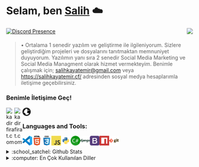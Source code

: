 # Selam, ben [Salih](https://www.salihkayatemir.cf) :cloud:

<img src="https://media.giphy.com/media/ZVik7pBtu9dNS/giphy.gif" align="right" widht="200" height="200">

[![Discord Presence](https://lanyard.cnrad.dev/api/541573707337039904)](https://discord.com/users/541573707337039904)

####  
> • Ortalama 1 senedir yazılım ve geliştirme ile ilgileniyorum. Sizlere geliştirdiğim projeleri ve dosyalarını tanıtmaktan memnuniyet duyuyorum. Yazılımın yanı sıra 2 senedir Social Media Marketing ve Social Media Managment olarak hizmet vermekteyim. Benimle çalışmak için; salihkayatemir@gmail.com veya https://salihkayatemir.cf/ adresinden sosyal medya hesaplarımla iletişime geçebilirsiniz.

### Benimle İletişime Geç!
[<img align="left" alt="kadirfirat.com" width="22px" src="https://unpkg.com/simple-icons@v6/icons/discord.svg" />](https://discord.gg/ptFxZRBt4t)
[<img align="left" alt="kadirfirat.com" width="22px" src="https://unpkg.com/simple-icons@6.23.0/icons/gmail.svg" />](mailto:salihkayatemir@gmail.com)
[<img align="left" alt="kadirfirat.com" width="22px" src="https://raw.githubusercontent.com/iconic/open-iconic/master/svg/globe.svg" />](https://salihkayatemir.cf)
<br />

### Languages and Tools:

<img align="left" alt="Visual Studio Code" width="26px" src="https://raw.githubusercontent.com/github/explore/80688e429a7d4ef2fca1e82350fe8e3517d3494d/topics/visual-studio-code/visual-studio-code.png" />
<img align="left" alt="HTML5" width="26px" src="https://raw.githubusercontent.com/github/explore/80688e429a7d4ef2fca1e82350fe8e3517d3494d/topics/html/html.png" />
<img align="left" alt="CSS3" width="26px" src="https://raw.githubusercontent.com/github/explore/80688e429a7d4ef2fca1e82350fe8e3517d3494d/topics/css/css.png" />
<img align="left" alt="JavaScript" width="26px" src="https://raw.githubusercontent.com/github/explore/80688e429a7d4ef2fca1e82350fe8e3517d3494d/topics/javascript/javascript.png" />
<img align="left" alt="Python" width="26px" src="https://raw.githubusercontent.com/github/explore/80688e429a7d4ef2fca1e82350fe8e3517d3494d/topics/python/python.png" />
<img align="left" alt="NPM" width="26px" src="https://raw.githubusercontent.com/github/explore/80688e429a7d4ef2fca1e82350fe8e3517d3494d/topics/csharp/csharp.png" />
<img align="left" alt="Python" width="26px" src="https://raw.githubusercontent.com/github/explore/80688e429a7d4ef2fca1e82350fe8e3517d3494d/topics/django/django.png" />
<img align="left" alt="Bootstrap" width="26px" src="https://raw.githubusercontent.com/github/explore/80688e429a7d4ef2fca1e82350fe8e3517d3494d/topics/bootstrap/bootstrap.png" />
<img align="left" alt="NPM" width="26px" src="https://raw.githubusercontent.com/github/explore/80688e429a7d4ef2fca1e82350fe8e3517d3494d/topics/npm/npm.png" />
<img align="left" alt="NPM" width="26px" src="https://raw.githubusercontent.com/github/explore/80688e429a7d4ef2fca1e82350fe8e3517d3494d/topics/git/git.png" />





<br />
<br />

<details>
<summary>:school_satchel: Github Stats</summary>
<img src="https://github-readme-stats.vercel.app/api?username=salihkayatemir&theme=radical">
</details>  

<details>
<summary>:computer: En Çok Kullanılan Diller</summary>
<img src=https://github-readme-stats.vercel.app/api/top-langs/?username=salihkayatemir&layout=compact>
</details>  
